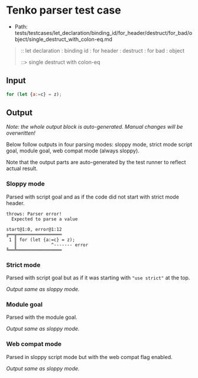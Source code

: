 # Tenko parser test case

- Path: tests/testcases/let_declaration/binding_id/for_header/destruct/for_bad/object/single_destruct_with_colon-eq.md

> :: let declaration : binding id : for header : destruct : for bad : object
>
> ::> single destruct with colon-eq

## Input

`````js
for (let {a:=c} = z);
`````

## Output

_Note: the whole output block is auto-generated. Manual changes will be overwritten!_

Below follow outputs in four parsing modes: sloppy mode, strict mode script goal, module goal, web compat mode (always sloppy).

Note that the output parts are auto-generated by the test runner to reflect actual result.

### Sloppy mode

Parsed with script goal and as if the code did not start with strict mode header.

`````
throws: Parser error!
  Expected to parse a value

start@1:0, error@1:12
╔══╦═════════════════
 1 ║ for (let {a:=c} = z);
   ║             ^------- error
╚══╩═════════════════

`````

### Strict mode

Parsed with script goal but as if it was starting with `"use strict"` at the top.

_Output same as sloppy mode._

### Module goal

Parsed with the module goal.

_Output same as sloppy mode._

### Web compat mode

Parsed in sloppy script mode but with the web compat flag enabled.

_Output same as sloppy mode._
